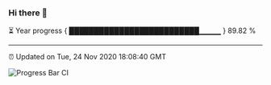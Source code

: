 ### Hi there 👋

⏳ Year progress { ██████████████████████████▁▁▁▁ } 89.82 %

---

⏰ Updated on Tue, 24 Nov 2020 18:08:40 GMT

![Progress Bar CI](https://github.com/liununu/liununu/workflows/Progress%20Bar%20CI/badge.svg)
